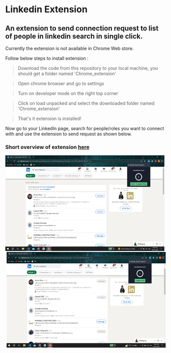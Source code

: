 # Linkedin Extension

## An extension to send connection request to list of people in linkedin search in single click.

Currently the extension is not available in Chrome Web store.

Follow below steps to install extension : 

> Download the code from this repository to your local machine, you should get a folder named 'Chrome_extension'

> Open chrome browser and go to settings 

> Turn on developer mode on the right top corner 

> Click on load unpacked and select the downloaded folder named 'Chrome_extension'

> That's it extension is installed!  

Now go to your LinkedIn page, search for people/roles you want to connect with and use the extension to send request as shown below.

### Short overview of extension [here](https://drive.google.com/file/d/1Uglhrb8tctnLv4oT5BYg15rMbDg4ln_D/view?usp=share_link)


<img src="./assets/screen-shots/start_connecting.png" height=300 width=500> &nbsp;<img src="./assets/screen-shots/completed.png" height=300 width=500> 
